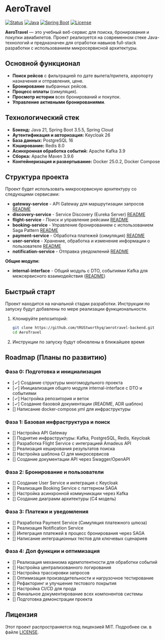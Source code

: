 # AeroTravel

[![Status](https://img.shields.io/badge/status-in%20development-orange)](https://github.com/your_username/AeroTravel)
[![Java](https://img.shields.io/badge/Java-21-blue)](https://openjdk.org/projects/jdk/21/)
[![Spring Boot](https://img.shields.io/badge/Spring%20Boot-3.5.5-brightgreen)](https://spring.io/projects/spring-boot)
[![License](https://img.shields.io/badge/license-MIT-green)](https://opensource.org/licenses/MIT)

**AeroTravel** — это учебный веб-сервис для поиска, бронирования и покупки авиабилетов. Проект реализуется на современном стеке Java-технологий и предназначен для отработки навыков full-stack разработки с использованием микросервисной архитектуры.

## Основной функционал

*   **Поиск рейсов** с фильтрацией по дате вылета/прилета, аэропорту назначения и отправления, цене.
*   **Бронирование** выбранных рейсов.
*   **Процесс оплаты** (симуляция).
*   **Просмотр истории** всех бронирований и покупок.
*   **Управление активными бронированиями**.

## Технологический стек

*   **Бэкенд:** Java 21, Spring Boot 3.5.5, Spring Cloud
*   **Аутентификация и авторизация:** Keycloak 26
*   **База данных:** PostgreSQL 16
*   **Кэширование:** Redis 8.0
*   **Асинхронная обработка событий:** Apache Kafka 3.9
*   **Сборка:** Apache Maven 3.9.6
*   **Контейнеризация и развертывание:** Docker 25.0.2, Docker Compose

## Структура проекта

Проект будет использовать микросервисную архитектуру со следующими сервисами:

*   **gateway-service** - API Gateway для маршрутизации запросов [README](./services/gateway-service/README.md)
*   **discovery-service** - Service Discovery (Eureka Server) [README](./services/discovery-service/README.md)
*   **flight-service** - Поиск и управление рейсами [README](./services/flight-service/README.md)
*   **booking-service** - Управление бронированием с использованием Saga Pattern [README](./services/booking-service/README.md)
*   **payment-service** - Обработка платежей (симуляция) [README](./services/payment-service/README.md)
*   **user-service** - Хранение, обработка и изменение информации о пользователе [README](./services/user-service/README.md)
*   **notification-service** - Отправка уведомлений [README](./services/notification-service/README.md)

**Общие модули:**
*   **internal-interface** - Общий модуль с DTO, событиями Kafka для межсервисного взаимодействия ([README](./libs/internal-interface/README.md))

## Быстрый старт

Проект находится на начальной стадии разработки. Инструкции по запуску будут добавлены по мере реализации функциональности.
1. Клонируйте репозиторий:
    ```bash
    git clone https://github.com/tRUStworthyq/aerotravel-backend.git
    cd AeroTravel
    ```

2.  Инструкции по запуску будут обновлены в ближайшее время

## Roadmap (Планы по развитию)

### Фаза 0: Подготовка и инициализация

*   [&check;] Создание структуры многомодульного проекта
*   [&check;] Инициализация общего модуля internal-interface с DTO и событиями
*   [&check;] Настройка репозитория и веток
*   [&check;] Создание базовой документации (README, ADR шаблон)
*   [] Написание docker-compose.yml для инфраструктуры

### Фаза 1: Базовая инфраструктура и поиск

*   [] Настройка API Gateway
*   [] Поднятие инфраструктуры: Kafka, PostgreSQL, Redis, Keycloak
*   [] Разработка Flight Service с интеграцией Amadeus API
*   [] Реализация кеширования результатов поиска 
*   [] Настройка шаблона CI для микросервисов
*   [] Создание документации API через Swagger/OpenAPI

### Фаза 2: Бронирование и пользователи

*   [] Создание User Service и интеграция с Keycloak
*   [] Реализация Booking Service с паттерном SAGA
*   [] Настройка асинхронной коммуникации через Kafka
*   [] Создание диаграмм архитектуры (C4 модель)

### Фаза 3: Платежи и уведомления

*   [] Разработка Payment Service (Симуляция платежного шлюза)
*   [] Реализация Notification Service 
*   [] Интеграция платежей в процесс бронирования через SAGA
*   [] Написание интеграционных тестов для ключевых сценариев

### Фаза 4: Доп функции и оптимизация

*   [] Реализация механизма идемпотентности для обработки событий
*   [] Настройка централизованного логирования
*   [] Настройка трассировки запросов
*   [] Оптимизация производительности и нагрузочное тестирование
*   [] Рефакторинг и улучшение тестового покрытия
*   [] Настройка CI/CD для прода
*   [] Финальное документирование всех компонентов системы
*   [] Подготовка демонстрации проекта


## Лицензия

Этот проект распространяется под лицензией MIT. Подробнее см. в файле [LICENSE](LICENSE.txt).